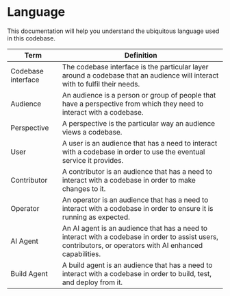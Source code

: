 # Language

This documentation will help you understand the ubiquitous language used in this codebase.

| Term | Definition |
|-|-|
| Codebase interface | The codebase interface is the particular layer around a codebase that an audience will interact with to fulfil their needs. |
| Audience | An audience is a person or group of people that have a perspective from which they need to interact with a codebase. |
| Perspective | A perspective is the particular way an audience views a codebase. |
| User | A user is an audience that has a need to interact with a codebase in order to use the eventual service it provides. |
| Contributor | A contributor is an audience that has a need to interact with a codebase in order to make changes to it. |
| Operator | An operator is an audience that has a need to interact with a codebase in order to ensure it is running as expected. |
| AI Agent | An AI agent is an audience that has a need to interact with a codebase in order to assist users, contributors, or operators with AI enhanced capabilities. |
| Build Agent | A build agent is an audience that has a need to interact with a codebase in order to build, test, and deploy from it. |
